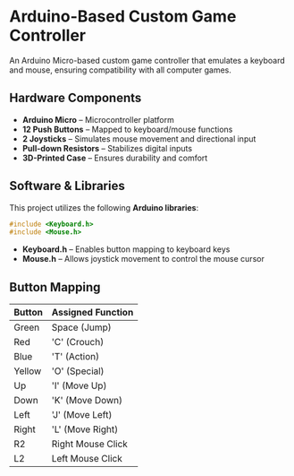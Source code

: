 # **Arduino-Based Custom Game Controller**
An Arduino Micro-based custom game controller that emulates a keyboard and mouse, ensuring compatibility with all computer games.

## **Hardware Components**
- **Arduino Micro** – Microcontroller platform  
- **12 Push Buttons** – Mapped to keyboard/mouse functions  
- **2 Joysticks** – Simulates mouse movement and directional input  
- **Pull-down Resistors** – Stabilizes digital inputs  
- **3D-Printed Case** – Ensures durability and comfort  


## **Software & Libraries**
This project utilizes the following **Arduino libraries**:
```cpp
#include <Keyboard.h>
#include <Mouse.h>
```
- **Keyboard.h** – Enables button mapping to keyboard keys
- **Mouse.h** – Allows joystick movement to control the mouse cursor
  
## **Button Mapping**
| Button | Assigned Function   |
|--------|--------------------|
| Green  | Space (Jump)      |
| Red    | 'C' (Crouch)      |
| Blue   | 'T' (Action)      |
| Yellow | 'O' (Special)     |
| Up     | 'I' (Move Up)     |
| Down   | 'K' (Move Down)   |
| Left   | 'J' (Move Left)   |
| Right  | 'L' (Move Right)  |
| R2     | Right Mouse Click |
| L2     | Left Mouse Click  |
